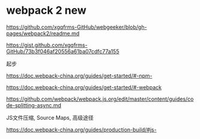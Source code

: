 # webpack 2 new

https://github.com/xgqfrms-GitHub/webgeeker/blob/gh-pages/webpack2/readme.md



https://gist.github.com/xgqfrms-GitHub/73b3f046af20556a61ba07cdfc77a155



起步

https://doc.webpack-china.org/guides/get-started/#-npm-

https://doc.webpack-china.org/guides/get-started/#-webpack


https://github.com/webpack/webpack.js.org/edit/master/content/guides/code-splitting-async.md


JS文件压缩, Source Maps, 高级途径

https://doc.webpack-china.org/guides/production-build/#js-



